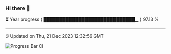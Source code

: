 ### Hi there 👋

⏳ Year progress { █████████████████████████████▁ } 97.13 %

---

⏰ Updated on Thu, 21 Dec 2023 12:32:56 GMT

![Progress Bar CI](https://github.com/ZhaoGui/ZhaoGui/workflows/Progress%20Bar%20CI/badge.svg)
